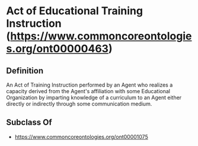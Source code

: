 # Act of Educational Training Instruction (https://www.commoncoreontologies.org/ont00000463)

## Definition
An Act of Training Instruction performed by an Agent who realizes a capacity derived from the Agent's affiliation with some Educational Organization by imparting knowledge of a curriculum to an Agent either directly or indirectly through some communication medium.

## Subclass Of
- https://www.commoncoreontologies.org/ont00001075

